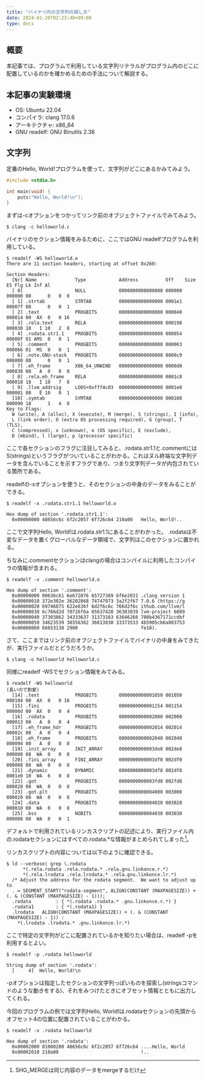```yaml
---
title: "バイナリ内の文字列の探し方"
date: 2024-01-26T02:23:48+09:00
type: docs
---
```


## 概要

本記事では、プログラムで利用している文字列リテラルがプログラム内のどこに配置しているのかを確かめるための手法について解説する。

## 本記事の実験環境

- OS: Ubuntu 22.04
- コンパイラ: clang 17.0.6
- アーキテクチャ: x86_64
- GNU readelf: GNU Binutils 2.38

## 文字列

定番のHello, World!プログラムを使って、文字列がどこにあるかみてみよう。

```c
#include <stdio.h>

int main(void) {
    puts("Hello, World!\n");
}
```

まずは-cオプションをつかってリンク前のオブジェクトファイルでみてみよう。

```console
$ clang -c helloworld.c
```

バイナリのセクション情報をみるために、ここではGNU readelfプログラムを利用している。

```console
$ readelf -WS helloworld.o
There are 11 section headers, starting at offset 0x260:

Section Headers:
  [Nr] Name              Type            Address          Off    Size   ES Flg Lk Inf Al
  [ 0]                   NULL            0000000000000000 000000 000000 00      0   0  0
  [ 1] .strtab           STRTAB          0000000000000000 0001e1 00007f 00      0   0  1
  [ 2] .text             PROGBITS        0000000000000000 000040 000014 00  AX  0   0 16
  [ 3] .rela.text        RELA            0000000000000000 000198 000030 18   I 10   2  8
  [ 4] .rodata.str1.1    PROGBITS        0000000000000000 000054 00000f 01 AMS  0   0  1
  [ 5] .comment          PROGBITS        0000000000000000 000063 000066 01  MS  0   0  1
  [ 6] .note.GNU-stack   PROGBITS        0000000000000000 0000c9 000000 00      0   0  1
  [ 7] .eh_frame         X86_64_UNWIND   0000000000000000 0000d0 000038 00   A  0   0  8
  [ 8] .rela.eh_frame    RELA            0000000000000000 0001c8 000018 18   I 10   7  8
  [ 9] .llvm_addrsig     LOOS+0xfff4c03  0000000000000000 0001e0 000001 00   E 10   0  1
  [10] .symtab           SYMTAB          0000000000000000 000108 000090 18      1   4  8
Key to Flags:
  W (write), A (alloc), X (execute), M (merge), S (strings), I (info),
  L (link order), O (extra OS processing required), G (group), T (TLS),
  C (compressed), x (unknown), o (OS specific), E (exclude),
  D (mbind), l (large), p (processor specific)
```

ここで各セクションのフラグに注目してみると、.rodata.str1.1と.commentにはS(strings)というフラグがついていることがわかる。これはヌル終端な文字列データを含んでいることを示すフラグであり、つまり文字列データが内包されている箇所である。

readelfの-xオプションを使うと、そのセクションの中身のデータをみることができる。

```console
$ readelf -x .rodata.str1.1 helloworld.o

Hex dump of section '.rodata.str1.1':
  0x00000000 48656c6c 6f2c2057 6f726c64 210a00   Hello, World!..
```

ここで文字列Hello, World!は.rodata.str1.1にあることがわかった。
.rodataは不変なデータを置くグローバルなデータ領域で、文字列はこのセクションに置かれる。

ちなみに.commentセクションはclangの場合はコンパイルに利用したコンパイラの情報が含まれる。

```console
$ readelf -x .comment helloworld.o

Hex dump of section '.comment':
  0x00000000 00636c61 6e672076 65727369 6f6e2031 .clang version 1
  0x00000010 372e302e 36202868 74747073 3a2f2f67 7.0.6 (https://g
  0x00000020 69746875 622e636f 6d2f6c6c 766d2f6c ithub.com/llvm/l
  0x00000030 6c766d2d 70726f6a 65637420 36303039 lvm-project 6009
  0x00000040 37303862 34333637 31373163 63646266 708b4367171ccdbf
  0x00000050 34623539 30356362 36613830 33373533 4b5905cb6a803753
  0x00000060 66653138 2900                       fe18).
```

さて、ここまではリンク前のオブジェクトファイルでバイナリの中身をみてきたが、実行ファイルだとどうだろうか。

```console
$ clang -o helloworld helloworld.c
```

同様にreadelf -WSでセクション情報をみてみる。

```console
$ readelf -WS helloworld
(長いので割愛)
  [14] .text             PROGBITS        0000000000001050 001050 000104 00  AX  0   0 16
  [15] .fini             PROGBITS        0000000000001154 001154 00000d 00  AX  0   0  4
  [16] .rodata           PROGBITS        0000000000002000 002000 000013 00   A  0   0  4
  [17] .eh_frame_hdr     PROGBITS        0000000000002014 002014 00002c 00   A  0   0  4
  [18] .eh_frame         PROGBITS        0000000000002040 002040 000094 00   A  0   0  8
  [19] .init_array       INIT_ARRAY      0000000000003de8 002de8 000008 08  WA  0   0  8
  [20] .fini_array       FINI_ARRAY      0000000000003df0 002df0 000008 08  WA  0   0  8
  [21] .dynamic          DYNAMIC         0000000000003df8 002df8 0001e0 10  WA  6   0  8
  [22] .got              PROGBITS        0000000000003fd8 002fd8 000028 08  WA  0   0  8
  [23] .got.plt          PROGBITS        0000000000004000 003000 000020 08  WA  0   0  8
  [24] .data             PROGBITS        0000000000004020 003020 000010 00  WA  0   0  8
  [25] .bss              NOBITS          0000000000004030 003030 000008 00  WA  0   0  1
```

デフォルトで利用されているリンカスクリプトの記述により、実行ファイル内の.rodataセクションにはすべての.rodata.*な情報がまとめられてしまった[^1]。

リンカスクリプトの内容については以下のように確認できる。

```console
$ ld --verbose| grep \.rodata
      *(.rela.rodata .rela.rodata.* .rela.gnu.linkonce.r.*)
      *(.rela.lrodata .rela.lrodata.* .rela.gnu.linkonce.lr.*)
  /* Adjust the address for the rodata segment.  We want to adjust up to
  . = SEGMENT_START("rodata-segment", ALIGN(CONSTANT (MAXPAGESIZE)) + (. & (CONSTANT (MAXPAGESIZE) - 1)));
  .rodata         : { *(.rodata .rodata.* .gnu.linkonce.r.*) }
  .rodata1        : { *(.rodata1) }
  .lrodata   ALIGN(CONSTANT (MAXPAGESIZE)) + (. & (CONSTANT (MAXPAGESIZE) - 1)) :
    *(.lrodata .lrodata.* .gnu.linkonce.lr.*)
```

ここで特定の文字列がどこに配置されているかを知りたい場合は、readelf -pを利用するとよい。

```console
$ readelf -p .rodata helloworld

String dump of section '.rodata':
  [     4]  Hello, World!\n
```

-pオプションは指定したセクションの文字列っぽいものを探索し(stringsコマンドのような動きをする)、それをみつけたときにオフセット情報とともに出力してくれる。

今回のプログラムの例では文字列Hello, World!は.rodataセクションの先頭からオフセット4の位置に配置されていることがわかる。

```console
$ readelf -x .rodata helloworld

Hex dump of section '.rodata':
  0x00002000 01000200 48656c6c 6f2c2057 6f726c64 ....Hello, World
  0x00002010 210a00                              !..
```

[^1]: SHG_MERGEは同じ内容のデータをmergeするだけ
